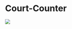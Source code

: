 # Court-Counter
<a href="https://codeclimate.com/github/ovieu/Court-Counter/maintainability"><img src="https://api.codeclimate.com/v1/badges/405c1d11aa85f229f922/maintainability" /></a>
